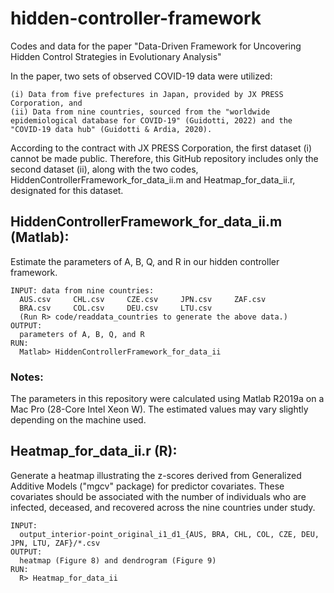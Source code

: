 # hidden-controller-framework
Codes and data for the paper "Data-Driven Framework for Uncovering Hidden Control Strategies in Evolutionary Analysis"

In the paper, two sets of observed COVID-19 data were utilized:
  ```
  (i) Data from five prefectures in Japan, provided by JX PRESS Corporation, and
  (ii) Data from nine countries, sourced from the "worldwide epidemiological database for COVID-19" (Guidotti, 2022) and the "COVID-19 data hub" (Guidotti & Ardia, 2020).
  ```

According to the contract with JX PRESS Corporation, the first dataset (i) cannot be made public. 
Therefore, this GitHub repository includes only the second dataset (ii), along with the two codes, HiddenControllerFramework_for_data_ii.m and Heatmap_for_data_ii.r, designated for this dataset.

## **HiddenControllerFramework_for_data_ii.m** (Matlab):
  Estimate the parameters of A, B, Q, and R in our hidden controller framework.
  ```
  INPUT: data from nine countries: 
    AUS.csv		CHL.csv		CZE.csv		JPN.csv		ZAF.csv
    BRA.csv		COL.csv		DEU.csv		LTU.csv
    (Run R> code/readdata_countries to generate the above data.) 
  OUTPUT: 
    parameters of A, B, Q, and R
  RUN:
    Matlab> HiddenControllerFramework_for_data_ii
  ```
### Notes:
  The parameters in this repository were calculated using Matlab R2019a on a Mac Pro (28-Core Intel Xeon W). The estimated values may vary slightly depending on the machine used.

## **Heatmap_for_data_ii.r** (R):
  Generate a heatmap illustrating the z-scores derived from Generalized Additive Models ("mgcv" package) for predictor covariates. 
  These covariates should be associated with the number of individuals who are infected, deceased, and recovered across the nine countries under study.
  ```
  INPUT: 
    output_interior-point_original_i1_d1_{AUS, BRA, CHL, COL, CZE, DEU, JPN, LTU, ZAF}/*.csv  
  OUTPUT:
    heatmap (Figure 8) and dendrogram (Figure 9)
  RUN:
    R> Heatmap_for_data_ii
  ```
    
  
